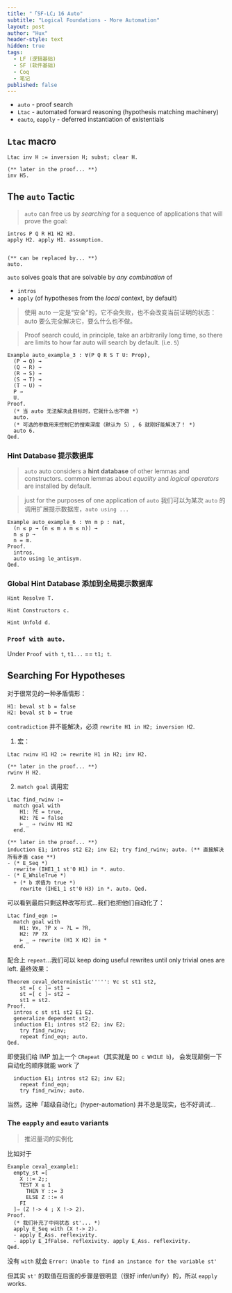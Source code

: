 ```yaml
---
title: "「SF-LC」16 Auto"
subtitle: "Logical Foundations - More Automation"
layout: post
author: "Hux"
header-style: text
hidden: true
tags:
  - LF (逻辑基础)
  - SF (软件基础)
  - Coq
  - 笔记
published: false
---
```


- `auto` - proof search
- `Ltac` - automated forward reasoning (hypothesis matching machinery)
- `eauto`, `eapply` - deferred instantiation of existentials



`Ltac` macro
------------

```coq
Ltac inv H := inversion H; subst; clear H.

(** later in the proof... **)
inv H5.
```



The `auto` Tactic
-----------------

> `auto` can free us by _searching_ for a sequence of applications that will prove the goal:

```coq
intros P Q R H1 H2 H3.
apply H2. apply H1. assumption.


(** can be replaced by... **)
auto.
```

`auto` solves goals that are solvable by _any combination_ of 
- `intros`
- `apply` (of hypotheses from the _local_ context, by default)


> 使用 auto 一定是“安全”的，它不会失败，也不会改变当前证明的状态： auto 要么完全解决它，要么什么也不做。

> Proof search could, in principle, take an arbitrarily long time,
> so there are limits to how far auto will search by default.  (i.e. `5`)

```coq
Example auto_example_3 : ∀(P Q R S T U: Prop),
  (P → Q) →
  (Q → R) →
  (R → S) →
  (S → T) →
  (T → U) →
  P →
  U.
Proof.
  (* 当 auto 无法解决此目标时，它就什么也不做 *)
  auto.
  (* 可选的参数用来控制它的搜索深度（默认为 5）, 6 就刚好能解决了！ *)
  auto 6.
Qed.
```


### Hint Database 提示数据库

> `auto` auto considers a __hint database__ of other lemmas and constructors.
> common lemmas about _equality_ and _logical operators_ are installed by default.

> just for the purposes of one application of `auto` 
> 我们可以为某次 `auto` 的调用扩展提示数据库，`auto using ...` 

```coq
Example auto_example_6 : ∀n m p : nat,
  (n ≤ p → (n ≤ m ∧ m ≤ n)) →
  n ≤ p →
  n = m.
Proof.
  intros.
  auto using le_antisym.
Qed.
```


### Global Hint Database 添加到全局提示数据库

```coq
Hint Resolve T.          

Hint Constructors c.

Hint Unfold d.
```


### `Proof with auto.`

Under `Proof with t`, `t1...` == `t1; t`.




Searching For Hypotheses
------------------------

对于很常见的一种矛盾情形：

```coq
H1: beval st b = false
H2: beval st b = true
```

`contradiction` 并不能解决，必须 `rewrite H1 in H2; inversion H2`.

1. 宏：

```coq
Ltac rwinv H1 H2 := rewrite H1 in H2; inv H2.

(** later in the proof... **)
rwinv H H2.
```

2. `match goal` 调用宏

```coq
Ltac find_rwinv :=
  match goal with
    H1: ?E = true,
    H2: ?E = false
    ⊢ _ ⇒ rwinv H1 H2
  end.
  
(** later in the proof... **)
induction E1; intros st2 E2; inv E2; try find_rwinv; auto. (** 直接解决所有矛盾 case **)
- (* E_Seq *)
  rewrite (IHE1_1 st'0 H1) in *. auto.
- (* E_WhileTrue *)
  + (* b 求值为 true *)
    rewrite (IHE1_1 st'0 H3) in *. auto. Qed.
```

可以看到最后只剩这种改写形式...我们也把他们自动化了：

```coq
Ltac find_eqn :=
  match goal with
    H1: ∀x, ?P x → ?L = ?R,
    H2: ?P ?X
    ⊢ _ ⇒ rewrite (H1 X H2) in *
  end.
```

配合上 `repeat`...我们可以 keep doing useful rewrites until only trivial ones are left.
最终效果：

```coq
Theorem ceval_deterministic''''': ∀c st st1 st2,
    st =[ c ]⇒ st1 →
    st =[ c ]⇒ st2 →
    st1 = st2.
Proof.
  intros c st st1 st2 E1 E2.
  generalize dependent st2;
  induction E1; intros st2 E2; inv E2; 
    try find_rwinv;
    repeat find_eqn; auto.
Qed.
```

即使我们给 IMP 加上一个 `CRepeat`（其实就是 `DO c WHILE b`)，
会发现颠倒一下自动化的顺序就能 work 了

```coq
  induction E1; intros st2 E2; inv E2; 
    repeat find_eqn; 
    try find_rwinv; auto.
```

当然，这种「超级自动化」(hyper-automation) 并不总是现实，也不好调试...



### The `eapply` and `eauto` variants

> 推迟量词的实例化

比如对于

```coq
Example ceval_example1:
  empty_st =[
    X ::= 2;;
    TEST X ≤ 1
      THEN Y ::= 3
      ELSE Z ::= 4
    FI
  ]⇒ (Z !-> 4 ; X !-> 2).
Proof.
  (* 我们补充了中间状态 st'... *)
  apply E_Seq with (X !-> 2).
  - apply E_Ass. reflexivity.
  - apply E_IfFalse. reflexivity. apply E_Ass. reflexivity.
Qed.
```

没有 `with` 就会 `Error: Unable to find an instance for the variable st'`

但其实 `st'` 的取值在后面的步骤是很明显（很好 infer/unify）的，所以 `eapply` works.




